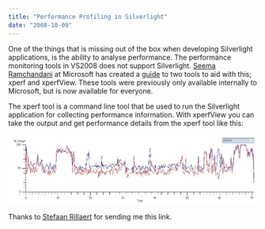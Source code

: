 ```yaml
---
title: "Performance Profiling in Silverlight"
date: "2008-10-09"
---
```


One of the things that is missing out of the box when developing Silverlight applications, is the ability to analyse performance. The performance monitoring tools in VS2008 does not support Silverlight. [Seema Ramchandani](http://blogs.msdn.com/user/Profile.aspx?UserID=35574) at Microsoft has created a [guide](http://blogs.msdn.com/seema/archive/2008/10/08/xperf-a-cpu-sampler-for-silverlight.aspx) to two tools to aid with this; xperf and xperfView. These tools were previously only available internally to Microsoft, but is now available for everyone.  
  
The xperf tool is a command line tool that be used to run the Silverlight application for collecting performance information. With xperfView you can take the output and get performance details from the xperf tool like this:  
  
![](images/moz-screenshot1.jpg)  
  
Thanks to [Stefaan Rillaert](http://stefaan.wordpress.com/) for sending me this link.
